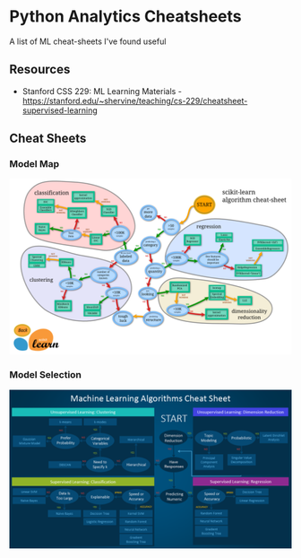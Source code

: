 # Python Analytics Cheatsheets
A list of ML cheat-sheets I've found useful

## Resources
- Stanford CSS 229: ML Learning Materials - https://stanford.edu/~shervine/teaching/cs-229/cheatsheet-supervised-learning

## Cheat Sheets
### Model Map
![ML Cheatsheet](https://github.com/acrucetta/ML_cheatsheets/blob/master/ml_map.png)

### Model Selection
![ML Cheatsheet](https://github.com/acrucetta/ML_cheatsheets/blob/master/machine-learning-cheet-sheet-2.png)


